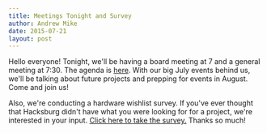 ```yaml
---
title: Meetings Tonight and Survey
author: Andrew Mike
date: 2015-07-21
layout: post
---
```


Hello everyone! Tonight, we'll be having a board meeting at 7 and a general meeting at 7:30. The agenda is [here](http://wiki.hacksburg.org/meetings:meeting_agenda_and_minutes_for_2015-07-21). With our big July events behind us, we'll be talking about future projects and prepping for events in August. Come and join us!

Also, we're conducting a hardware wishlist survey. If you've ever thought that Hacksburg didn't have what you were looking for for a project, we're interested in your input. [Click here to take the survey.](https://docs.google.com/forms/d/1-yzRpAdacqfbVivRfKMG8AKnyDMFPbki2jdvPl7oMEk/viewform?usp=send_form) Thanks so much!